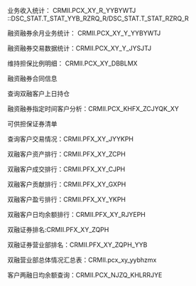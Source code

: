 
业务收入统计： CRMII.PCX_XY_R_YYBYWTJ  ::DSC_STAT.T_STAT_YYB_RZRQ_R/DSC_STAT.T_STAT_RZRQ_R

融资融券余月业务统计： CRMII.PCX_XY_Y_YYBYWTJ

融资融券交易数据统计：CRMII.PCX_XY_Y_JYSJTJ

维持担保比例明细： CRMII.PCX_XY_DBBLMX

融资融券合同信息

查询双融客户上日持仓

融资融券指定时间客户分析：CRMII.PCX_KHFX_ZCJYQK_XY

可供担保证券清单

查询客户交易情况：CRMII.PFX_XY_JYYKPH

双融客户资产排行：CRMII.PFX_XY_ZCPH

双融客户成交排行：CRMII.PFX_XY_CJPH

双融客户贡献排行：CRMII.PFX_XY_GXPH

双融客户盈亏排行：CRMII.PFX_XY_YKPH

双融客户日均余额排行：CRMII.PFX_XY_RJYEPH

双融证券排名:CRMII.PFX_XY_ZQPH

双融证券营业部排名：CRMII.PFX_XY_ZQPH_YYB

双融营业部总体情况汇总表：CRMII.pcx_xy_yybhzmx

客户两融日均余额查询：CRMII.PCX_NJZQ_KHLRRJYE


